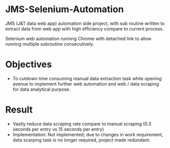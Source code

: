# JMS-Selenium-Automation
JMS (J&amp;T data web app) automation side project, with sub routine written to extract data from web app with high efficiency compare to current process.

Selenium web automation running Chrome with detached link to allow running multiple subroutine consecutively.

# Objectives
- To cutdown time consuming manual data extraction task while opening avenue to implement further web automation and web / data scraping for data analytical purpose.

# Result 
- Vastly reduce data scraping rate compare to manual scraping (0.3 seconds per entry vs 15 seconds per entry)
- Implementation: Not implemented; due to changes in work requirement, data scarping task is no longer required, project made redundant.

